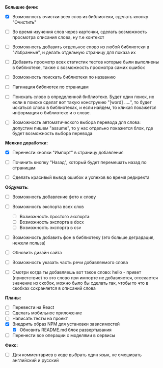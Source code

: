 **Большие фичи:**
- [x] Возможность очистки всех слов из библиотеки, сделать кнопку "Очистить"
- [ ] Во время изучения слов через карточки, сделать возможность просмотра описания слова, ну т.е контекст
- [ ] Возможность добавить отдельное слово из любой библиотеки в "Избранные", и делать отдельную страницу для показа их
- [ ] Добавить просмотр всех статистик тестов которые были выполнены в библиотеке, также с возможность просмотра самих ошибок
- [ ] Возможность поискать библиотеки по названию
- [ ] Пагинация библиотек по страницам
- [ ] Поискать слово в определенной библиотеке. Будет один поиск, но если в поиске сделат вот такую конструкию "[word] .....",
то будет искаться слово в библиотеках, и если найдем, то кликая покажется информация о библиотеке и о слове.
- [ ] Возможность автоматического выбора перевода для слова: допустим пишем "assume", то у нас отдельно покажется блок, где будет возможность
выбора перевода


**Мелкие доработки:**
- [x] Перенести кнопки "Импорт" в страницу добавления
- [ ] Починить кнопку "Назад", который будет перемешать назад по страницам
- [ ] Сделать красивый вывод ошибок и успехов во время редиректа


**Обдумать:**
- [ ] Возможность добавление фото к слову
- [ ] Возможность экспорта всех слов
  - [ ] Возможность простого экспорта
  - [ ] Возможность экспорта в docx
  - [ ] Возможность экспорта в csv
- [ ] Возможность добавить фон в библиотеку (это больше деградация, нежели польза)
- [ ] Обновить дизайн сайта
- [ ] Возможность указать часть речи добавляемого слова
- [ ] Смотри когда ты добавляешь вот такое слово: hello - привет (приветствие) то это слово при импорте не добавляется,
      отсекается значение из скобок, можно было бы сделать так, чтобы то что в скобках сохраняется в описаний слова


**Планы:**
- [ ] Перевести на React
- [ ] Сделать мобильное приложение
- [ ] Написать тесты на проект
- [x] Внедрить образ NPM для установки зависимостей
  - [x] Обновить README.md блок развертывания
- [ ] Перенести все операции с моделями в сервисы

**Фикс:**
- [ ] Для комментариев в коде выбрать один язык, не смешивать английский и русский

